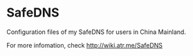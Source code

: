 SafeDNS
=======

Configuration files of my SafeDNS for users in China Mainland.

For more infomation, check http://wiki.atr.me/SafeDNS
